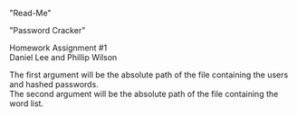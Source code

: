 "Read-Me" 

"Password Cracker" 

Homework Assignment #1 \
Daniel Lee and Phillip Wilson 


The first argument will be the absolute path of the file containing the users and hashed passwords. \
The second argument will be the absolute path of the file containing the word list.
